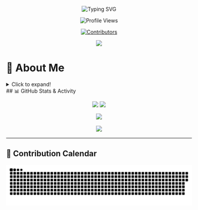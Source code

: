<!-- Animated Typing SVG Banner -->
<p align="center">
  <img src="https://readme-typing-svg.demolab.com?font=Fira+Code&pause=1000&color=0AF795&center=true&vCenter=true&width=750&lines=Hi+there+%F0%9F%91%8B+I'm+Deepak+Kumar!;Engineer+in+the+Making+%F0%9F%A4%96;VLSI+Cybersecurity+Enthusiast+%F0%9F%92%B0;Problem+Solver+%7C+AI+Cloud+%7C+Lifelong+Learner;Welcome+to+my+GitHub+Universe+%F0%9F%9A%80" alt="Typing SVG" />
</p>
<!-- Profile Views Counter -->
<p align="center">
  <img src="https://komarev.com/ghpvc/?username=Deep0105-byte&style=flat-square&color=0AF795" alt="Profile Views" />
</p>
<!-- Contributor Avatars -->
<p align="center">
  <a href="https://github.com/Deep0105-byte?tab=followers">
    <img src="https://contrib.rocks/image?max=24&repo=Deep0105-byte/Deep0105-byte" alt="Contributors"/>
  </a>
</p>
<!-- Divider -->
<p align="center">
  <img src="https://capsule-render.vercel.app/api?type=waving&color=0:0AF795,100:5B42F3&height=90&section=header&text=Welcome!&fontColor=ffffff&fontAlignY=45"/>
</p>

# 👋 About Me

<details>
<summary>Click to expand!</summary>

- 🎓 **B.Tech ECE Student (2022–26) at Dr. B.C. Roy Engineering College, Durgapur**  
- 💡 **Tech Explorer:** Passionate about **VLSI, Cybersecurity, Machine Learning, and DSA**.  
- 🧠 **Skills & Tools:** C, C++, Python, Data Structures & Algorithms, Networking, Ethical Hacking, Arduino, Robotics.  
- 🚀 **Projects & Clubs:** Active in Robotics Club & Cyber Sleuth Club | Hackathon participant | Google Cloud Jam 2023 completer.  
- 🔭 **Current Focus:** Strengthening core programming, exploring VLSI design, and practical applications of AI & Cybersecurity.  
- 📈 **Career Goal:** Aim to build expertise in **core electronics + cutting-edge tech** for impactful industry roles.  
- 🏆 Open-source and innovation enthusiast — love creating, experimenting, and solving real-world problems.  
- 🌱 Lifelong learner, always exploring the intersection of **hardware, software, and security**.  

</details>
## 📊 GitHub Stats & Activity

<p align="center">
  <img src="https://github-readme-stats.vercel.app/api?username=Deep0105-byte&show_icons=true&theme=radical&rank_icon=github" height="180"/>
  <img src="https://github-readme-streak-stats.herokuapp.com/?user=Deep0105-byte&theme=radical" height="180"/>
</p>
<p align="center">
  <img src="https://github-readme-activity-graph.vercel.app/graph?username=Deep0105-byte&theme=react-dark" height="220"/>
</p>
<p align="center">
  <img src="https://github-readme-stats.vercel.app/api/top-langs/?username=Deep0105-byte&layout=compact&theme=radical&hide=css,html" height="150"/>
</p>

---

## 📅 Contribution Calendar

<p align="center">
  <img src="github-user-contribution.svg" alt="Contribution Snake Animation" />
</p>
